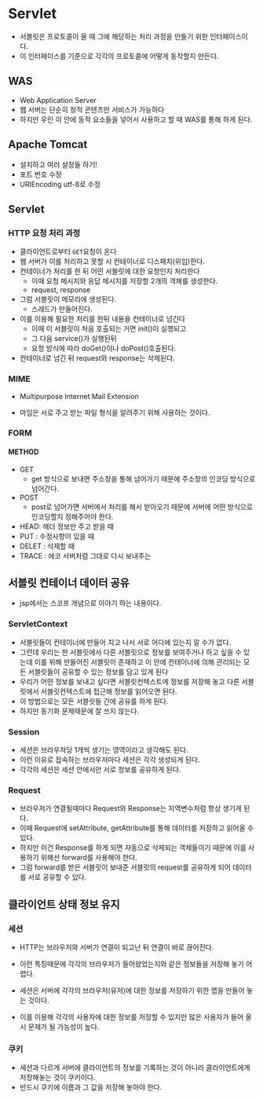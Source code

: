 # Servlet

* 서블릿은 프로토콜이 올 때 그에 해당하는 처리 과정을 만들기 위한 인터페이스이다.
* 이 인터페이스를 기준으로 각각의 프로토콜에 어떻게 동작할지 만든다.



## WAS

* Web Application Server
* 웹 서버는 단순히 정적 콘텐츠만 서비스가 가능하다
* 하지만 우린 이 안에 동적 요소들을 넣어서 사용하고 할 때 WAS를 통해 하게 된다.



## Apache Tomcat

* 설치하고 여러 설정들 하기!
* 포트 번호 수정
* URIEncoding  utf-8로 수정



## Servlet

### HTTP 요청 처리 과정

* 클라이언트로부터 `GET`요청이 온다
* 웹 서버가 이를 처리하고 못할 시 컨테이너로 디스패치(위임)한다.
* 컨테이너가 처리를 한 뒤 어떤 서블릿에 대한 요청인지 처리한다
  * 이때 요청 메시지와 응답 메시지를 저장할 2개의 객체를 생성한다.
  * request, response
* 그럼 서블릿이 메모리에 생성된다.
  * 스레드가 만들어진다.
* 이를 이용해 필요한 처리를 한뒤 내용을 컨테이너로 넘긴다
  * 이때 이 서블릿이 처음 호출되는 거면 init()이 실행되고
  * 그 다음 service()가 실행된뒤
  * 요청 방식에 따라 doGet()이나 doPost()호출된다.
* 컨테이너로 넘긴 뒤 request와 response는 삭제된다.



### MIME

* Multipurpose Internet Mail Extension

* 마임은 서로 주고 받는 파일 형식을 알려주기 위해 사용하는 것이다.



### FORM

#### METHOD

* GET
  * get 방식으로 보내면 주소창을 통해 넘어가기 때문에 주소창의 인코딩 방식으로 넘어간다.
* POST
  * post로 넘어가면 서버에서 처리를 해서 받아오기 때문에 서버에 어떤 방식으로 인코딩할지 정해주어야 한다.
* HEAD: 헤더 정보만 주고 받을 때
* PUT : 수정사항이 있을 때
* DELET : 삭제할 때
* TRACE : 에코 서버처럼 그대로 다시 보내주는





## 서블릿 컨테이너 데이터 공유

* jsp에서는 스코프 개념으로 이야기 하는 내용이다.



### ServletContext

* 서블릿들이 컨테이너에 만들어 지고 나서 서로 어디에 있는지 알 수가 없다.
* 그런데 우리는 한 서블릿에서 다른 서블릿으로 정보를 보여주거나 하고 싶을 수 있는데 이를 위해 만들어진 서블릿이 존재하고 이 안에 컨테이너에 의해 관리되는 모든 서블릿들이 공유할 수 있는 정보를 담고 있게 된다
* 우리가 어떤 정보를 보내고 싶다면 서블릿컨텍스트에 정보를 저장해 놓고 다른 서블릿에서 서블릿컨텍스트에 접근해 정보를 읽어오면 된다.
* 이 방법으로는 모든 서블릿들 간에 공유를 하게 된다.
* 하지만 동기화 문제때문에 잘 쓰지 않는다.



### Session

* 세션은 브라우저당 1개씩 생기는 영역이라고 생각해도 된다.
* 이런 이유로 접속하는 브라우저마다 세션은 각각 생성되게 된다.
* 각각의 세션은 세션 안에서만 서로 정보를 공유하게 된다.



### Request

* 브라우저가 연결될때마다 Request와 Response는 지역변수처럼 항상 생기게 된다.
* 이때 Request에 setAttribute, getAttribute를 통해 데이터를 저장하고 읽어올 수 있다.
* 하지만 이건 Response를 하게 되면 자동으로 삭제되는 객체들이기 때문에 이를 사용하기 위해선 forward를 사용해야 한다.
* 그럼 forward를 받은 서블릿이 보내준 서블릿의 request를 공유하게 되어 데이터를 서로 공유할 수 있다.



## 클라이언트 상태 정보 유지

### 세션

* HTTP는 브라우저와 서버가 연결이 되고난 뒤 연결이 바로 끊어진다.
* 이런 특징때문에 각각의 브라우저가 들어왔었는지와 같은 정보들을 저장해 놓기 어렵다.

* 세션은 서버에 각각의 브라우저(유저)에 대한 정보를 저장하기 위한 맵을 만들어 놓는 것이다.
* 이를 이용해 각각의 사용자에 대한 정보를 저장할 수 있지만 많은 사용자가 들어 올 시 문제가 될 가능성이 높다.



### 쿠키

* 세션과 다르게 서버에 클라이언트의 정보를 기록하는 것이 아니라 클라이언트에게 저장해놓는 것이 쿠키이다.
* 반드시 쿠키에 이름과 그 값을 저장해 놓아야 한다.